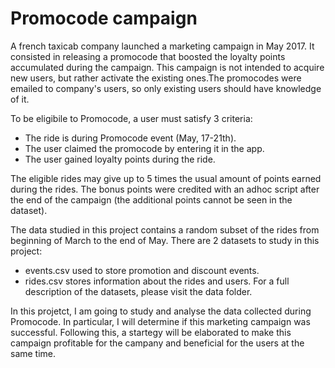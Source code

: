 # Promocode campaign

A french taxicab company launched a marketing campaign in May 2017. It consisted in releasing a promocode that boosted the loyalty points accumulated during the campaign. This campaign is not intended to acquire new users, but rather activate the existing ones.The promocodes were emailed to company's users, so only existing users should have knowledge of it.

To be eligibile to Promocode, a user must satisfy 3 criteria:
- The ride is during Promocode event (May, 17-21th).
- The user claimed the promocode by entering it in the app.
- The user gained loyalty points during the ride.

The eligible rides may give up to 5 times the usual amount of points earned during the rides. The bonus points were credited with an adhoc script after the end of the campaign (the additional points cannot be seen in the dataset).

The data studied in this project contains a random subset of the rides from beginning of March to the end of May. There are 2 datasets to study in this project:
- events.csv used to store promotion and discount events.
- rides.csv stores information about the rides and users.
For a full description of the datasets, please visit the data folder.

In this projetct, I am going to study and analyse the data collected during Promocode. In particular, I will determine if this marketing campaign was successful. Following this, a startegy will be elaborated to make this campaign profitable for the campany and beneficial for the users at the same time. 

